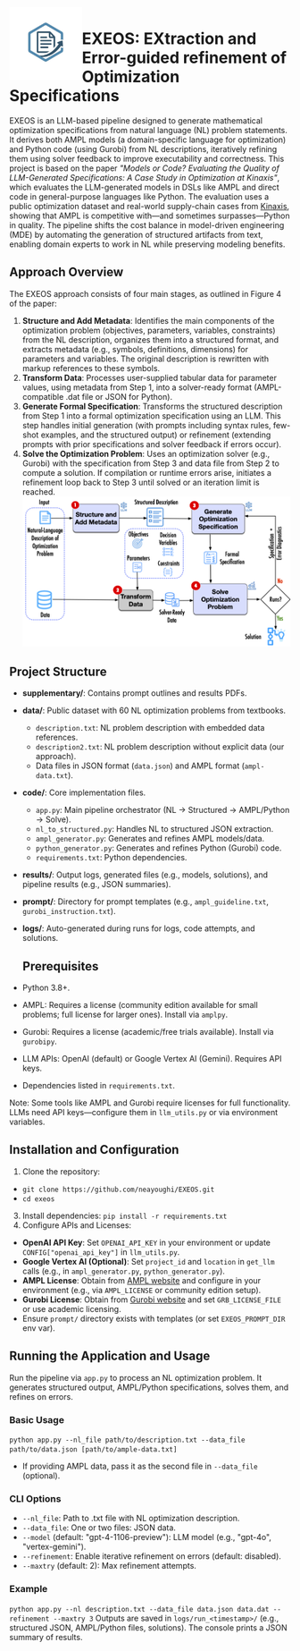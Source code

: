 <img src="images/logo.png" alt="EXEOS Logo" width="130" align="left" />

# EXEOS: EXtraction and Error-guided refinement of Optimization Specifications

EXEOS is an LLM-based pipeline designed to generate mathematical optimization specifications from natural language (NL) problem statements. It derives both AMPL models (a domain-specific language for optimization) and Python code (using Gurobi) from NL descriptions, iteratively refining them using solver feedback to improve executability and correctness. This project is based on the paper *"Models or Code? Evaluating the Quality of LLM-Generated Specifications: A Case Study in Optimization at Kinaxis"*, which evaluates the LLM-generated models in DSLs like AMPL and direct code in general-purpose languages like Python. The evaluation uses a public optimization dataset and real-world supply-chain cases from [Kinaxis](https://www.kinaxis.com), showing that AMPL is competitive with—and sometimes surpasses—Python in quality.
The pipeline shifts the cost balance in model-driven engineering (MDE) by automating the generation of structured artifacts from text, enabling domain experts to work in NL while preserving modeling benefits.

## Approach Overview
The EXEOS approach consists of four main stages, as outlined in Figure 4 of the paper:
1. **Structure and Add Metadata**: Identifies the main components of the optimization problem (objectives, parameters, variables, constraints) from the NL description, organizes them into a structured format, and extracts metadata (e.g., symbols, definitions, dimensions) for parameters and variables. The original description is rewritten with markup references to these symbols.
2. **Transform Data**: Processes user-supplied tabular data for parameter values, using metadata from Step 1, into a solver-ready format (AMPL-compatible .dat file or JSON for Python).
3. **Generate Formal Specification**: Transforms the structured description from Step 1 into a formal optimization specification using an LLM. This step handles initial generation (with prompts including syntax rules, few-shot examples, and the structured output) or refinement (extending prompts with prior specifications and solver feedback if errors occur).
4. **Solve the Optimization Problem**: Uses an optimization solver (e.g., Gurobi) with the specification from Step 3 and data file from Step 2 to compute a solution. If compilation or runtime errors arise, initiates a refinement loop back to Step 3 until solved or an iteration limit is reached.
![Approach Figure](images/approach.png)

## Project Structure

- **supplementary/**: Contains prompt outlines and results PDFs.
- **data/**: Public dataset with 60 NL optimization problems from textbooks.
  - `description.txt`: NL problem description with embedded data references.
  - `description2.txt`: NL problem description without explicit data (our approach).
  - Data files in JSON format (`data.json`) and AMPL format (`ampl-data.txt`).
- **code/**: Core implementation files.
  - `app.py`: Main pipeline orchestrator (NL → Structured → AMPL/Python → Solve).
  - `nl_to_structured.py`: Handles NL to structured JSON extraction.
  - `ampl_generator.py`: Generates and refines AMPL models/data.
  - `python_generator.py`: Generates and refines Python (Gurobi) code.
  - `requirements.txt`: Python dependencies.
- **results/**: Output logs, generated files (e.g., models, solutions), and pipeline results (e.g., JSON summaries).
- **prompt/**: Directory for prompt templates (e.g., `ampl_guideline.txt`, `gurobi_instruction.txt`).
- **logs/**: Auto-generated during runs for logs, code attempts, and solutions.

  ## Prerequisites
- Python 3.8+.
- AMPL: Requires a license (community edition available for small problems; full license for larger ones). Install via `amplpy`.
- Gurobi: Requires a license (academic/free trials available). Install via `gurobipy`.
- LLM APIs: OpenAI (default) or Google Vertex AI (Gemini). Requires API keys.
- Dependencies listed in `requirements.txt`.

Note: Some tools like AMPL and Gurobi require licenses for full functionality. LLMs need API keys—configure them in `llm_utils.py` or via environment variables.

## Installation and Configuration

1. Clone the repository:
- `git clone https://github.com/neayoughi/EXEOS.git`
- `cd exeos`

3. Install dependencies: `pip install -r requirements.txt`
4. Configure APIs and Licenses:
- **OpenAI API Key**: Set `OPENAI_API_KEY` in your environment or update `CONFIG["openai_api_key"]` in `llm_utils.py`.
- **Google Vertex AI (Optional)**: Set `project_id` and `location` in `get_llm` calls (e.g., in `ampl_generator.py`, `python_generator.py`).
- **AMPL License**: Obtain from [AMPL website](https://ampl.com/) and configure in your environment (e.g., via `AMPL_LICENSE` or community edition setup).
- **Gurobi License**: Obtain from [Gurobi website](https://www.gurobi.com/) and set `GRB_LICENSE_FILE` or use academic licensing.
- Ensure `prompt/` directory exists with templates (or set `EXEOS_PROMPT_DIR` env var).
## Running the Application and Usage

Run the pipeline via `app.py` to process an NL optimization problem. It generates structured output, AMPL/Python specifications, solves them, and refines on errors.

### Basic Usage
`python app.py --nl_file path/to/description.txt --data_file path/to/data.json [path/to/ample-data.txt] `
- If providing AMPL data, pass it as the second file in `--data_file` (optional).

### CLI Options
- `--nl_file`: Path to .txt file with NL optimization description.
- `--data_file`: One or two files: JSON data.
- `--model` (default: "gpt-4-1106-preview"): LLM model (e.g., "gpt-4o", "vertex-gemini").
- `--refinement`: Enable iterative refinement on errors (default: disabled).
- `--maxtry` (default: 2): Max refinement attempts.

### Example
`python app.py --nl description.txt --data_file data.json data.dat --refinement --maxtry 3`
Outputs are saved in `logs/run_<timestamp>/` (e.g., structured JSON, AMPL/Python files, solutions). The console prints a JSON summary of results.



